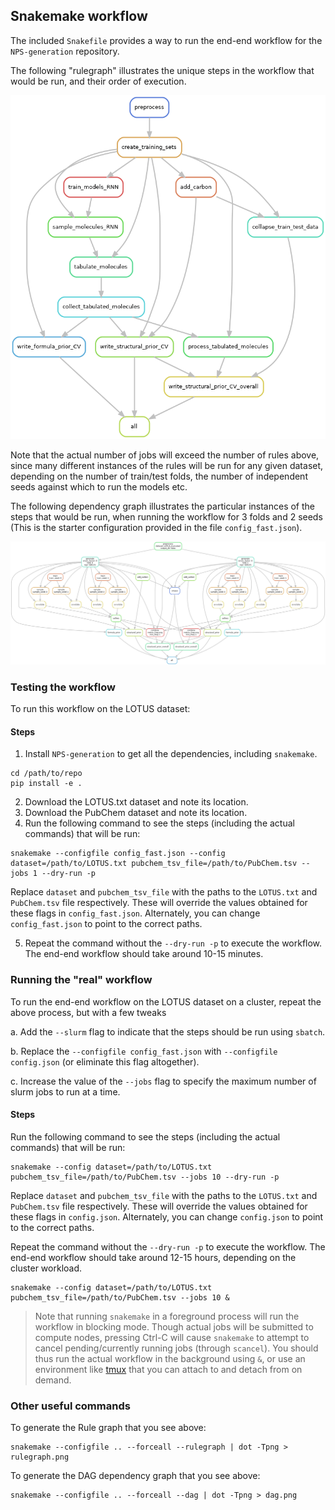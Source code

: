 ## Snakemake workflow

The included `Snakefile` provides a way to run the end-end workflow for the
`NPS-generation` repository.

The following "rulegraph" illustrates the unique steps in the workflow that would be run,
and their order of execution.

![Rulegraph](rulegraph.png "Rulegraph")

Note that the actual number of jobs will exceed the number of rules above, since many different
instances of the rules will be run for any given dataset, depending on the number of train/test folds,
the number of independent seeds against which to run the models etc.

The following dependency graph illustrates the particular instances of the steps that would be run, when
running the workflow for 3 folds and 2 seeds (This is the starter configuration provided in the file `config_fast.json`).

![DAG](dag.png "DAG")


### Testing the workflow

To run this workflow on the LOTUS dataset:

#### Steps

1. Install `NPS-generation` to get all the dependencies, including `snakemake`.
```
cd /path/to/repo
pip install -e .
```

2. Download the LOTUS.txt dataset and note its location.
3. Download the PubChem dataset and note its location.
4. Run the following command to see the steps (including the actual commands) that will be run:

```
snakemake --configfile config_fast.json --config dataset=/path/to/LOTUS.txt pubchem_tsv_file=/path/to/PubChem.tsv --jobs 1 --dry-run -p
```

Replace `dataset` and `pubchem_tsv_file` with the paths to the `LOTUS.txt` and `PubChem.tsv` file respectively. These will override the
values obtained for these flags in `config_fast.json`. Alternately, you can change `config_fast.json` to point to the correct paths.

5. Repeat the command without the `--dry-run -p` to execute the workflow. The end-end workflow should take around 10-15 minutes.


### Running the "real" workflow

To run the end-end workflow on the LOTUS dataset on a cluster, repeat the above process, but with a few tweaks

a. Add the `--slurm` flag to indicate that the steps should be run using `sbatch`.

b. Replace the `--configfile config_fast.json` with `--configfile config.json` (or eliminate this flag altogether).

c. Increase the value of the `--jobs` flag to specify the maximum number of slurm jobs to run at a time.

#### Steps

Run the following command to see the steps (including the actual commands) that will be run:

```
snakemake --config dataset=/path/to/LOTUS.txt pubchem_tsv_file=/path/to/PubChem.tsv --jobs 10 --dry-run -p
```

Replace `dataset` and `pubchem_tsv_file` with the paths to the `LOTUS.txt` and `PubChem.tsv` file respectively. These will override the
values obtained for these flags in `config.json`. Alternately, you can change `config.json` to point to the correct paths.

Repeat the command without the `--dry-run -p` to execute the workflow. The end-end workflow should take around 12-15 hours, depending on the cluster workload.

```
snakemake --config dataset=/path/to/LOTUS.txt pubchem_tsv_file=/path/to/PubChem.tsv --jobs 10 &
```

> Note that running `snakemake` in a foreground process will run the workflow in blocking mode. Though actual jobs will be submitted to compute nodes, pressing
Ctrl-C will cause `snakemake` to attempt to cancel pending/currently running jobs (through `scancel`). You should thus run the actual workflow in the background
using `&`, or use an environment like [tmux](https://github.com/tmux/tmux/wiki/Getting-Started) that you can attach to and detach from on demand.



### Other useful commands

To generate the Rule graph that you see above:
```
snakemake --configfile .. --forceall --rulegraph | dot -Tpng > rulegraph.png
```

To generate the DAG dependency graph that you see above:
```
snakemake --configfile .. --forceall --dag | dot -Tpng > dag.png
```
